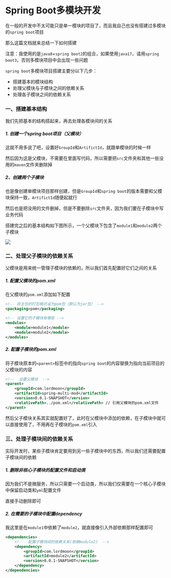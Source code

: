 # Spring Boot多模块开发

在一般的开发中不太可能只是单一模块的项目了，而且我自己也没有搭建过多模块的`spring boot`项目

那么这篇文档就来总结一下如何搭建

注意：我使用的是`java8`+`spring boot2`的组合，如果使用`java17`，请用`spring boot3`，否则多模块项目中会出现一些问题



`spring boot`多模块项目搭建主要分以下几步：

* 搭建基本的模块结构
* 处理父模块与子模块之间的依赖关系
* 处理各子模块之间的依赖关系



### 一、搭建基本结构

我们先把基本的结构搭起来，再去处理各模块间的关系



##### 1. 创建一个spring boot项目（父模块）

这就不用多说了吧，设置好`GroupId`和`ArtifictId`，就跟单模块的时候一样

然后因为这是父模块，不需要在里面写代码，所以需要把`src`文件夹和其他一些没用的`maven`文件夹删除掉



##### 2、创建两个子模块

也是像创建单模块项目那样创建，但是`GroupId`和`spring boot`的版本需要和父模块保持一致，`ArtifictId`随便起就行

然后也是把没用的文件删掉，但是不要删除`src`文件夹，因为我们要在子模块中写业务代码



搭建完之后的基本结构如下图所示，一个父模块下包含了`module1`和`module2`两个子模块

![](http://ldmblog.ifoodin.com/20231108124909.png)





### 二、处理父子模块的依赖关系

父模块是用来统一管理子模块的依赖的，所以我们首先配置好它们之间的关系



##### 1. 配置父模块的pom.xml

在父模块的`pom.xml`添加如下配置

```xml
<!-- 将主包的打包格式设为pom包（默认为jar包） -->
<packaging>pom</packaging>

<!-- 设置它的子模块有哪些 -->
<modules>
    <module>module1</module>
    <module>module2</module>
</modules>
```



##### 2. 配置子模块的pom.xml

将子模块原本的`<parent>`标签中的指向`spring boot`的内容替换为指向当前项目的父模块的内容

```xml
<!--  设置父模块  -->
<parent>
    <groupId>com.lordmoon</groupId>
    <artifactId>spring-multi-mod</artifactId>
    <version>0.0.1-SNAPSHOT</version>
    <relativePath>../pom.xml</relativePath> // 引用父模块的pom.xml文件
</parent>
```

然后父子模块关系其实就配置好了，此时在父模块中添加的依赖，在子模块中就可以直接使用了，不用再在子模块的`pom.xml`引入





### 三、处理子模块间的依赖关系

实际开发时，某些子模块肯定要用到另一些子模块中的东西，所以我们还需要配置子模块间的依赖



##### 1. 删除非核心子模块的配置文件和启动类

因为我们不是微服务，所以只需要一个启动类，所以我们仅需要在一个核心子模块中保留启动类和`yml`配置文件

直接手动删除即可



##### 2. 在需要的子模块中配置dependency

我这里是在`module1`中依赖了`module2`，就直接像引入外部依赖那样配置即可

```xml
<dependencies>
    <!--  配置子模块间的依赖关系(依赖module2)  -->
    <dependency>
        <groupId>com.lordmoon</groupId>
        <artifactId>module2</artifactId>
        <version>0.0.1-SNAPSHOT</version>
    </dependency>
</dependencies>
```


